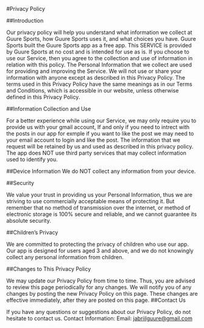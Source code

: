 #Privacy Policy

##Introduction

Our privacy policy will help you understand what information we collect at Guure Sports, how Guure Sports uses it, and what choices you have. Guure Sports built the Guure Sports app as a free app. This SERVICE is provided by Guure Sports at no cost and is intended for use as is. If you choose to use our Service, then you agree to the collection and use of information in relation with this policy. The Personal Information that we collect are used for providing and improving the Service. We will not use or share your information with anyone except as described in this Privacy Policy.
The terms used in this Privacy Policy have the same meanings as in our Terms and Conditions, which is accessible in our website, unless otherwise defined in this Privacy Policy.

##Information Collection and Use

For a better experience while using our Service, we may only require you to provide us with your gmail account, If and only if you need to intrect with the posts in our app for exmple if you want to like the post we may need to your email account to login and like the post. The information that we request will be retained by us and used as described in this privacy policy.
The app does NOT use third party services that may collect information used to identify you.


##Device Information
We do NOT collect any information from your device. 

##Security

We value your trust in providing us your Personal Information, thus we are striving to use commercially acceptable means of protecting it. But remember that no method of transmission over the internet, or method of electronic storage is 100% secure and reliable, and we cannot guarantee its absolute security.

##Children’s Privacy

We are committed to protecting the privacy of children who use our app. Our app is designed for users aged 3 and above, and we do not knowingly collect any personal information from children.

##Changes to This Privacy Policy

We may update our Privacy Policy from time to time. Thus, you are advised to review this page periodically for any changes. We will notify you of any changes by posting the new Privacy Policy on this page. These changes are effective immediately, after they are posted on this page.
##Contact Us

If you have any questions or suggestions about our Privacy Policy, do not hesitate to contact us.
Contact Information:
Email: jabriilguure@gmail.com
